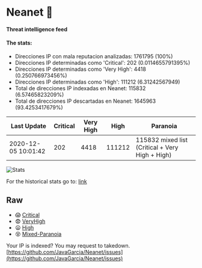 # Neanet :hocho:
#### Threat intelligence feed
#### The stats:

- Direcciones IP con mala reputacion analizadas: 1761795 (100%)
- Direcciones IP determinadas como 'Critical':  202 (0.0114655791395%)
- Direcciones IP determinadas como 'Very High':  4418 (0.250766973456%)
- Direcciones IP determinadas como 'High':  111212 (6.31242567949)
- Total de direcciones IP indexadas en Neanet:  115832 (6.57465823209%)
- Total de direcciones IP descartadas en Neanet:  1645963 (93.4253417679%)

| Last Update | Critical | Very High | High | Paranoia |
| --- | --- | --- | --- | --- |
| 2020-12-05 10:01:42 | 202 | 4418 | 111212 | 115832 mixed list (Critical + Very High + High)|

![Stats](https://docs.google.com/spreadsheets/d/e/2PACX-1vSnaNMIXVabIpDJjufMlzH7poXnshF3mgd8Is1g9ytUEzVsP5my4Trn8f-xkoLLQ38xpL3HtmUexLo6/pubchart?oid=501124687&format=image)

For the historical stats go to: [link](/stats.csv)
## Raw
- :scream: [Critical](https://raw.githubusercontent.com/JavaGarcia/Neanet/master/blacklists/neanet_critical.txt)
- :fearful: [VeryHigh](https://raw.githubusercontent.com/JavaGarcia/Neanet/master/blacklists/neanet_veryHigh.txtt)
- :frowning: [High](https://raw.githubusercontent.com/JavaGarcia/Neanet/master/blacklists/neanet_high.txt)
- :dizzy_face: [Mixed-Paranoia](https://raw.githubusercontent.com/JavaGarcia/Neanet/master/blacklists/neanet_all.txt)


Your IP is indexed? You may request to takedown. [https://github.com/JavaGarcia/Neanet/issues](https://github.com/JavaGarcia/Neanet/issues)










































































































































































































































































































































































































































































































































































































































































































































































































































































































































































































































































































































































































































































































































































































































































































































































































































































































































































































































































































































































































































































































































































































































































































































































































































































































































































































































































